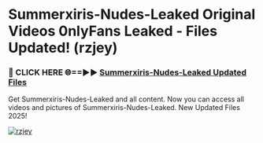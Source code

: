 # Summerxiris-Nudes-Leaked Original Videos 0nlyFans Leaked - Files Updated! (rzjey)

<h3>🔴 CLICK HERE 🌐==►► <a href="https://tinyurl.com/yc6ubb5a" rel="nofollow">Summerxiris-Nudes-Leaked Updated Files</a></h3>

Get Summerxiris-Nudes-Leaked and all content. Now you can access all videos and pictures of Summerxiris-Nudes-Leaked. New Updated Files 2025!

[![rzjey](https://i.imgur.com/7eu0CRL.gif)](https://tinyurl.com/yc6ubb5a)
